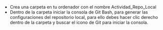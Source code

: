 - Crea una carpeta en tu ordenador con el nombre Actividad_Repo_Local
- Dentro de la carpeta iniciar la consola de Git Bash, para generar las configuraciones del repositorio local, para ello debes hacer clic derecho dentro de la carpeta y buscar el icono de Git para iniciar la consola.
